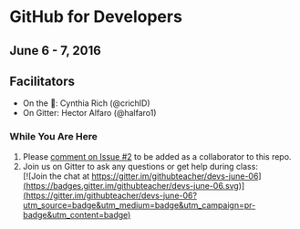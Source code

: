 # GitHub for Developers
## June 6 - 7, 2016
## Facilitators
- On the :microphone:: Cynthia Rich (@crichID)
- On Gitter: Hector Alfaro (@halfaro1)

### While You Are Here
1. Please [comment on Issue #2](https://github.com/githubteacher/devs-june-06/issues/2) to be added as a collaborator to this repo.
2. Join us on Gitter to ask any questions or get help during class:  
[![Join the chat at https://gitter.im/githubteacher/devs-june-06](https://badges.gitter.im/githubteacher/devs-june-06.svg)](https://gitter.im/githubteacher/devs-june-06?utm_source=badge&utm_medium=badge&utm_campaign=pr-badge&utm_content=badge)
